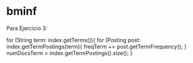 bminf
=====
Para Ejercicio 3:

for (String term: index.getTerms()){
    for (Posting post: index.getTermPostings(term){
        freqTerm += post.getTermFrequency();
    }
    numDocsTerm = index.getTermPostings().size();
}
